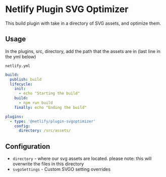 # Netlify Plugin SVG Optimizer

This build plugin with take in a directory of SVG assets, and optimize them.

## Usage

In the plugins, src, directory, add the path that the assets are in (last line in the yml below)

`netlify.yml`

```yml
build:
  publish: build
  lifecycle:
    init:
      - echo "Starting the build"
    build:
      - npm run build
    finally: echo "Ending the build"

plugins:
  - type: '@netlify/plugin-svgoptimizer'
    config:
      directory: /src/assets/
```

## Configuration

- `directory` - where our svg assets are located. please note: this will overwrite the files in this directory
- `svgoSettings` - Custom SVGO setting overrides
